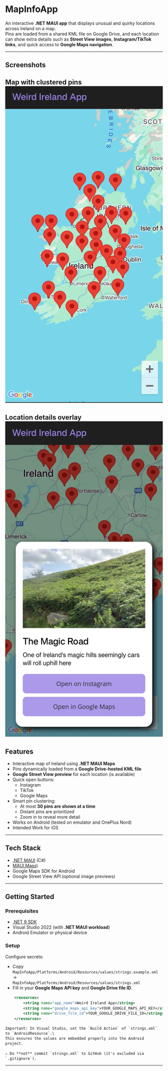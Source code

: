# MapInfoApp

An interactive **.NET MAUI app** that displays unusual and quirky
locations across Ireland on a map.\
Pins are loaded from a shared KML file on Google Drive, and each
location can show extra details such as **Street View images**,
**Instagram/TikTok links**, and quick access to **Google Maps
navigation**.

------------------------------------------------------------------------

## Screenshots

 
Map with clustered pins             
![Map](MapInfoApp/git_images/MapInfoScreenshot1.jpg)     
-----------------------------------------------------------------------------
Location details overlay
![Overlay](MapInfoApp/git_images/MapInfoScreenshot2.jpg)
 -----------------------------------------------------------------------------
 
## Features

-   Interactive map of Ireland using **.NET MAUI Maps**
-   Pins dynamically loaded from a **Google Drive-hosted KML file**
-   **Google Street View preview** for each location (is available)
-   Quick open buttons:
    -   Instagram
    -   TikTok
    -   Google Maps
-   Smart pin clustering:
    -   At most **30 pins are shown at a time**
    -   Distant pins are prioritized
    -   Zoom in to reveal more detail
-   Works on Android (tested on emulator and OnePlus Nord)
-   Intended Work for iOS

------------------------------------------------------------------------

## Tech Stack

-   [.NET MAUI](https://learn.microsoft.com/dotnet/maui/what-is-maui)
    (C#)
-   [MAUI.Maps](https://learn.microsoft.com/dotnet/maui/platform-integration/maps)\
-   Google Maps SDK for Android
-   Google Street View API (optional image previews)

------------------------------------------------------------------------

## Getting Started

### Prerequisites

-   [.NET 9 SDK](https://dotnet.microsoft.com/download)
-   Visual Studio 2022 (with **.NET MAUI workload**)
-   Android Emulator or physical device

### Setup

Configure secrets:
 - Copy
        `MapInfoApp/Platforms/Android/Resources/values/strings.example.xml`
        →\
        `MapInfoApp/Platforms/Android/Resources/values/strings.xml`
- Fill in your **Google Maps API key** and **Google Drive file
        ID**.

``` xml
    <resources>
        <string name="app_name">Weird Ireland App</string>
        <string name="google_maps_api_key">YOUR_GOOGLE_MAPS_API_KEY</string>
        <string name="drive_file_id">YOUR_GOOGLE_DRIVE_FILE_ID</string>
    </resources>
```

    Important: In Visual Studio, set the `Build Action` of `strings.xml`
    to `AndroidResource`.\
    This ensures the values are embedded properly into the Android
    project.

    ⚠️ Do **not** commit `strings.xml` to GitHub (it's excluded via
    `.gitignore`).


------------------------------------------------------------------------



